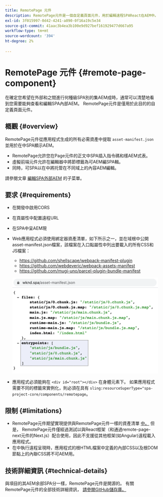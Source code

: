 ```yaml
---
title: RemotePage 元件
description: RemotePage元件是一個自定義頁面元件，用於編輯遠程SPAReact在AEM中。
exl-id: 3f015997-0d42-4241-a890-0f16a19c5e34
source-git-commit: 41aac3b4ea3b100e9d927bef161929477d667a95
workflow-type: tm+mt
source-wordcount: '394'
ht-degree: 2%

---
```


# RemotePage 元件 {#remote-page-component}

在確定您希望在外部和之間進行何種級SPA別的集AEM成時，通常可以清楚地看到您需要能夠查看和編輯SPA內部AEM。 RemotePage元件是僅用於此目的的自定義頁面元件。

## 概觀 {#overview}

RemotePage元件從應用程式生成的所有必需資產中提取 `asset-manifest.json` 並用於在中SPA顯示AEM。

* RemotePage允許您在Page元件的正文中SPA插入指令碼和樣AEM式表。
* 虛擬前端元件允許在編輯器中將節標籤為可AEM編SPA輯。
* 同時，可SPA以在中將托管在不同域上的內容AEM編輯。

請參閱文章 [編輯SPA外部AEM](spa-edit-external.md) 的子菜單。

## 要求 {#requirements}

* 在開發中啟用CORS
* 在頁屬性中配置遠程URL
* 在SPA中呈AEM現
* Web應用程式必須使用綁定器資產清單，如下所示之一，並在域根中公開asset-manifest.json檔案，該檔案在入口點屬性中列出要載入的所有CSS和JS檔案：
   * https://github.com/shellscape/webpack-manifest-plugin
   * https://github.com/webdeveric/webpack-assets-manifest
   * https://github.com/mugi-uno/parcel-plugin-bundle-manifest

   ![入口點](assets/asset-manifest-entrypoints.png)

* 應用程式必須能夠在 `<div id="root"></div>` 在身體元素下。 如果應用程式需要不同的標籤來實例化，則必須在具有 `sling:resourceSuperType="spa-project-core/components/remotepage`。

## 限制 {#limitations}

* RemotePage元件期望實現提供與RemotePage元件一樣的資產清單 [中。](https://github.com/shellscape/webpack-manifest-plugin) 但是， RemotePage元件僅經過測試以與React框架（和通過remote-page-next元件的Next.js）配合使用，因此不支援從其他框架(如Angular)遠程載入應用程式。
* 在中執行遠程呈現時，應用程式的根HTML檔案中定義的內部CSS以及根DOM節點上的內聯CSS將不可AEM用。

## 技術詳細資訊 {#technical-details}

與項目的其AEM余部SPA分一樣，RemotePage元件是開源的。 有關RemotePage元件的全部技術詳細資訊， [請參閱GitHub儲存庫。](https://github.com/adobe/aem-spa-project-core/tree/master/ui.apps/src/main/content/jcr_root/apps/spa-project-core/components/remotepage)
